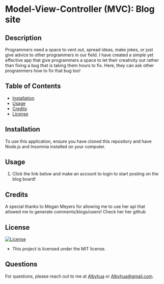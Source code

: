 # Model-View-Controller (MVC): Blog site

## Description

Programmers need a space to vent out, spread ideas, make jokes, or just give advice to other programmers in our field. I have created a simple yet effective app that give programmers a space to let their creativity out rather than fixing a bug that is taking them hours to fix. Here, they can ask other programmers how to fix that bug too!

## Table of Contents

- [Installation](#installation)
- [Usage](#usage)
- [Credits](#credits)
- [License](#license)

## Installation

To use this application, ensure you have cloned this repository and have Node.js and Insomnia installed on your computer.

## Usage

1. Click the link below and make an account to login to start posting on the blog board!

## Credits

A special thanks to Megan Meyers for allowing me to use her api that allowed me to generate comments/blogs/users! Check her her github

## License

[![License](https://img.shields.io/badge/License-MIT-blue)](https://opensource.org/licenses/MIT)

- This project is licensed under the MIT license.

## Questions

For questions, please reach out to me at [Albyhua](https://github.com/Albyhua) or [Albyhua@gmail.com](mailto:Albyhua@gmail.com).
